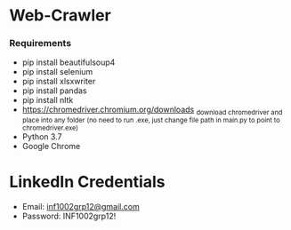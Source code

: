 # Web-Crawler
### Requirements
- pip install beautifulsoup4
- pip install selenium
- pip install xlsxwriter
- pip install pandas
- pip install nltk
- https://chromedriver.chromium.org/downloads
<sub> download chromedriver and place into any folder (no need to run .exe, just change file path in main.py to point to chromedriver.exe) </sub>
- Python 3.7
- Google Chrome

# LinkedIn Credentials
- Email: inf1002grp12@gmail.com
- Password: INF1002grp12!
